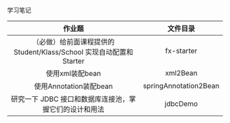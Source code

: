 学习笔记

| 作业题 | 文件目录 |
| :----:| :----: | 
| （必做）给前面课程提供的 Student/Klass/School 实现自动配置和 Starter | fx-starter |
| 使用xml装配bean | xml2Bean | 
| 使用Annotation装配bean | springAnnotation2Bean | 
| 研究一下 JDBC 接口和数据库连接池，掌握它们的设计和用法 | jdbcDemo | 


